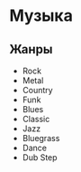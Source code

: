 # Музыка

## Жанры
- Rock
- Metal
- Country
- Funk
- Blues
- Classic
- Jazz
- Bluegrass
- Dance
- Dub Step